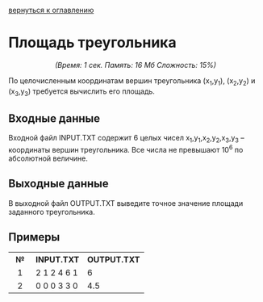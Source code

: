 <a href="/README.md">вернуться к оглавлению</a><br>

<h1>Площадь треугольника</h1>
<center><i>(Время: 1&nbsp;сек. Память: 16 Мб&nbsp;Сложность: 15%)</i></center>
<!–– google_ad_section_start ––>
<p class=text>
По целочисленным координатам вершин треугольника (x<sub>1</sub>,y<sub>1</sub>), (x<sub>2</sub>,y<sub>2</sub>) и (x<sub>3</sub>,y<sub>3</sub>) требуется вычислить его площадь.
</p>

<h2>Входные данные</h2>

<p class=text>
Входной файл INPUT.TXT содержит 6 целых чисел x<sub>1</sub>,y<sub>1</sub>,x<sub>2</sub>,y<sub>2</sub>,x<sub>3</sub>,y<sub>3</sub> – координаты вершин треугольника. Все числа не превышают 10<sup>6</sup> по абсолютной величине.
</p>

<h2>Выходные данные</h2>

<p class=text>
В выходной файл OUTPUT.TXT выведите точное значение площади заданного треугольника.
</p>

<h2>Примеры</h2>

<table class=main cellpadding=2 cellspacing=1>
<tr><th width=30>№</th><th>INPUT.TXT</th><th>OUTPUT.TXT</th></tr>
<tr class=white2><td align=center>1</td><td valign=top>2 1 2 4 6 1</td><td valign=top>6</td></tr>
<tr class=white2><td align=center>2</td><td valign=top>0 0 0 3 3 0</td><td valign=top>4.5</td></tr>
</table>